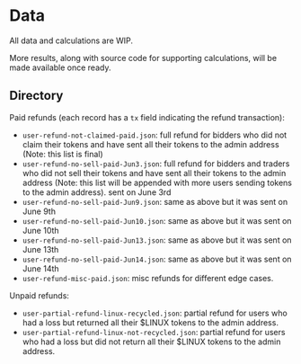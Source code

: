 # Data

All data and calculations are WIP. 

More results, along with source code for supporting calculations, will be made available once ready.

## Directory

Paid refunds (each record has a `tx` field indicating the refund transaction):
  - `user-refund-not-claimed-paid.json`: full refund for bidders who did not claim their tokens and have sent all their tokens to the admin address (Note: this list is final)
  - `user-refund-no-sell-paid-Jun3.json`: full refund for bidders and traders who did not sell their tokens and have sent all their tokens to the admin address (Note: this list will be appended with more users sending tokens to the admin address). sent on June 3rd
  - `user-refund-no-sell-paid-Jun9.json`: same as above but it was sent on June 9th
  - `user-refund-no-sell-paid-Jun10.json`: same as above but it was sent on June 10th
  - `user-refund-no-sell-paid-Jun13.json`: same as above but it was sent on June 13th
  - `user-refund-no-sell-paid-Jun14.json`: same as above but it was sent on June 14th
  - `user-refund-misc-paid.json`: misc refunds for different edge cases.

Unpaid refunds:
  - `user-partial-refund-linux-recycled.json`: partial refund for users who had a loss but returned all their $LINUX tokens to the admin address.
  - `user-partial-refund-linux-not-recycled.json`: partial refund for users who had a loss but did not return all their $LINUX tokens to the admin address.
